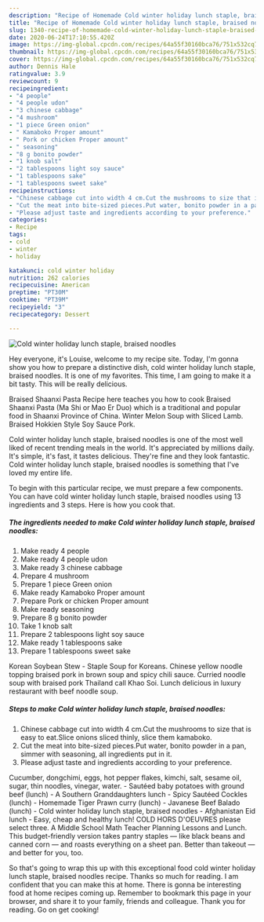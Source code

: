 ```yaml
---
description: "Recipe of Homemade Cold winter holiday lunch staple, braised noodles"
title: "Recipe of Homemade Cold winter holiday lunch staple, braised noodles"
slug: 1340-recipe-of-homemade-cold-winter-holiday-lunch-staple-braised-noodles
date: 2020-06-24T17:10:55.420Z
image: https://img-global.cpcdn.com/recipes/64a55f30160bca76/751x532cq70/cold-winter-holiday-lunch-staple-braised-noodles-recipe-main-photo.jpg
thumbnail: https://img-global.cpcdn.com/recipes/64a55f30160bca76/751x532cq70/cold-winter-holiday-lunch-staple-braised-noodles-recipe-main-photo.jpg
cover: https://img-global.cpcdn.com/recipes/64a55f30160bca76/751x532cq70/cold-winter-holiday-lunch-staple-braised-noodles-recipe-main-photo.jpg
author: Dennis Hale
ratingvalue: 3.9
reviewcount: 9
recipeingredient:
- "4 people"
- "4 people udon"
- "3 chinese cabbage"
- "4 mushroom"
- "1 piece Green onion"
- " Kamaboko Proper amount"
- " Pork or chicken Proper amount"
- " seasoning"
- "8 g bonito powder"
- "1 knob salt"
- "2 tablespoons light soy sauce"
- "1 tablespoons sake"
- "1 tablespoons sweet sake"
recipeinstructions:
- "Chinese cabbage cut into width 4 cm.Cut the mushrooms to size that is easy to eat.Slice onions sliced thinly, slice them kamaboko."
- "Cut the meat into bite-sized pieces.Put water, bonito powder in a pan, simmer with seasoning, all ingredients put in it."
- "Please adjust taste and ingredients according to your preference."
categories:
- Recipe
tags:
- cold
- winter
- holiday

katakunci: cold winter holiday 
nutrition: 262 calories
recipecuisine: American
preptime: "PT30M"
cooktime: "PT39M"
recipeyield: "3"
recipecategory: Dessert

---
```



![Cold winter holiday lunch staple, braised noodles](https://img-global.cpcdn.com/recipes/64a55f30160bca76/751x532cq70/cold-winter-holiday-lunch-staple-braised-noodles-recipe-main-photo.jpg)

Hey everyone, it's Louise, welcome to my recipe site. Today, I'm gonna show you how to prepare a distinctive dish, cold winter holiday lunch staple, braised noodles. It is one of my favorites. This time, I am going to make it a bit tasty. This will be really delicious.

Braised Shaanxi Pasta Recipe here teaches you how to cook Braised Shaanxi Pasta (Ma Shi or Mao Er Duo) which is a traditional and popular food in Shaanxi Province of China. Winter Melon Soup with Sliced Lamb. Braised Hokkien Style Soy Sauce Pork.

Cold winter holiday lunch staple, braised noodles is one of the most well liked of recent trending meals in the world. It's appreciated by millions daily. It's simple, it's fast, it tastes delicious. They're fine and they look fantastic. Cold winter holiday lunch staple, braised noodles is something that I've loved my entire life.


To begin with this particular recipe, we must prepare a few components. You can have cold winter holiday lunch staple, braised noodles using 13 ingredients and 3 steps. Here is how you cook that.

<!--inarticleads1-->

##### The ingredients needed to make Cold winter holiday lunch staple, braised noodles:

1. Make ready 4 people
1. Make ready 4 people udon
1. Make ready 3 chinese cabbage
1. Prepare 4 mushroom
1. Prepare 1 piece Green onion
1. Make ready  Kamaboko Proper amount
1. Prepare  Pork or chicken Proper amount
1. Make ready  seasoning
1. Prepare 8 g bonito powder
1. Take 1 knob salt
1. Prepare 2 tablespoons light soy sauce
1. Make ready 1 tablespoons sake
1. Prepare 1 tablespoons sweet sake


Korean Soybean Stew - Staple Soup for Koreans. Chinese yellow noodle topping braised pork in brown soup and spicy chili sauce. Curried noodle soup with braised pork Thailand call Khao Soi. Lunch delicious in luxury restaurant with beef noodle soup. 

<!--inarticleads2-->

##### Steps to make Cold winter holiday lunch staple, braised noodles:

1. Chinese cabbage cut into width 4 cm.Cut the mushrooms to size that is easy to eat.Slice onions sliced thinly, slice them kamaboko.
1. Cut the meat into bite-sized pieces.Put water, bonito powder in a pan, simmer with seasoning, all ingredients put in it.
1. Please adjust taste and ingredients according to your preference.


Cucumber, dongchimi, eggs, hot pepper flakes, kimchi, salt, sesame oil, sugar, thin noodles, vinegar, water. - Sautéed baby potatoes with ground beef (lunch) - A Southern Granddaughters lunch - Spicy Sautéed Cockles (lunch) - Homemade Tiger Prawn curry (lunch) - Javanese Beef Balado (lunch) - Cold winter holiday lunch staple, braised noodles - Afghanistan Eid lunch - Easy, cheap and healthy lunch! COLD HORS D&#39;OEUVRES please select three. A Middle School Math Teacher Planning Lessons and Lunch. This budget-friendly version takes pantry staples — like black beans and canned corn — and roasts everything on a sheet pan. Better than takeout — and better for you, too. 

So that's going to wrap this up with this exceptional food cold winter holiday lunch staple, braised noodles recipe. Thanks so much for reading. I am confident that you can make this at home. There is gonna be interesting food at home recipes coming up. Remember to bookmark this page in your browser, and share it to your family, friends and colleague. Thank you for reading. Go on get cooking!
